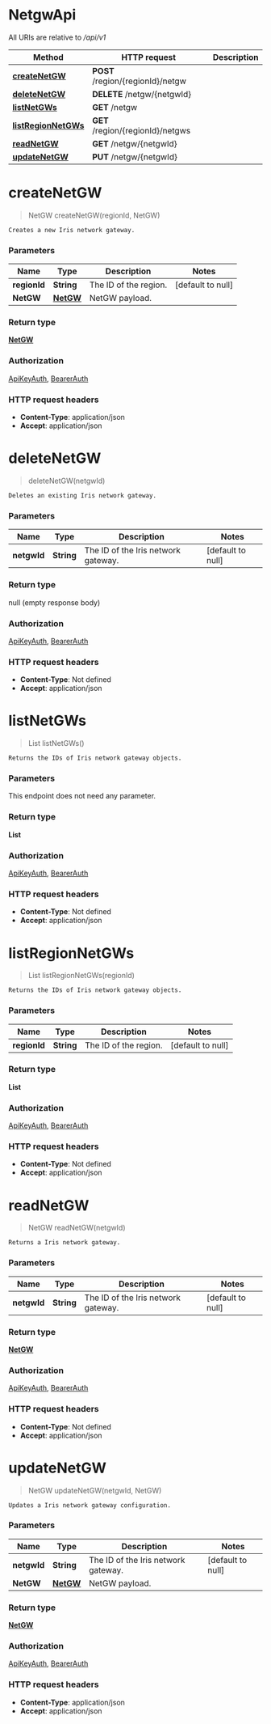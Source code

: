 # NetgwApi

All URIs are relative to */api/v1*

| Method | HTTP request | Description |
|------------- | ------------- | -------------|
| [**createNetGW**](NetgwApi.md#createNetGW) | **POST** /region/{regionId}/netgw |  |
| [**deleteNetGW**](NetgwApi.md#deleteNetGW) | **DELETE** /netgw/{netgwId} |  |
| [**listNetGWs**](NetgwApi.md#listNetGWs) | **GET** /netgw |  |
| [**listRegionNetGWs**](NetgwApi.md#listRegionNetGWs) | **GET** /region/{regionId}/netgws |  |
| [**readNetGW**](NetgwApi.md#readNetGW) | **GET** /netgw/{netgwId} |  |
| [**updateNetGW**](NetgwApi.md#updateNetGW) | **PUT** /netgw/{netgwId} |  |


<a name="createNetGW"></a>
# **createNetGW**
> NetGW createNetGW(regionId, NetGW)



    Creates a new Iris network gateway.

### Parameters

|Name | Type | Description  | Notes |
|------------- | ------------- | ------------- | -------------|
| **regionId** | **String**| The ID of the region. | [default to null] |
| **NetGW** | [**NetGW**](../Models/NetGW.md)| NetGW payload. | |

### Return type

[**NetGW**](../Models/NetGW.md)

### Authorization

[ApiKeyAuth](../README.md#ApiKeyAuth), [BearerAuth](../README.md#BearerAuth)

### HTTP request headers

- **Content-Type**: application/json
- **Accept**: application/json

<a name="deleteNetGW"></a>
# **deleteNetGW**
> deleteNetGW(netgwId)



    Deletes an existing Iris network gateway.

### Parameters

|Name | Type | Description  | Notes |
|------------- | ------------- | ------------- | -------------|
| **netgwId** | **String**| The ID of the Iris network gateway. | [default to null] |

### Return type

null (empty response body)

### Authorization

[ApiKeyAuth](../README.md#ApiKeyAuth), [BearerAuth](../README.md#BearerAuth)

### HTTP request headers

- **Content-Type**: Not defined
- **Accept**: application/json

<a name="listNetGWs"></a>
# **listNetGWs**
> List listNetGWs()



    Returns the IDs of Iris network gateway objects.

### Parameters
This endpoint does not need any parameter.

### Return type

**List**

### Authorization

[ApiKeyAuth](../README.md#ApiKeyAuth), [BearerAuth](../README.md#BearerAuth)

### HTTP request headers

- **Content-Type**: Not defined
- **Accept**: application/json

<a name="listRegionNetGWs"></a>
# **listRegionNetGWs**
> List listRegionNetGWs(regionId)



    Returns the IDs of Iris network gateway objects.

### Parameters

|Name | Type | Description  | Notes |
|------------- | ------------- | ------------- | -------------|
| **regionId** | **String**| The ID of the region. | [default to null] |

### Return type

**List**

### Authorization

[ApiKeyAuth](../README.md#ApiKeyAuth), [BearerAuth](../README.md#BearerAuth)

### HTTP request headers

- **Content-Type**: Not defined
- **Accept**: application/json

<a name="readNetGW"></a>
# **readNetGW**
> NetGW readNetGW(netgwId)



    Returns a Iris network gateway.

### Parameters

|Name | Type | Description  | Notes |
|------------- | ------------- | ------------- | -------------|
| **netgwId** | **String**| The ID of the Iris network gateway. | [default to null] |

### Return type

[**NetGW**](../Models/NetGW.md)

### Authorization

[ApiKeyAuth](../README.md#ApiKeyAuth), [BearerAuth](../README.md#BearerAuth)

### HTTP request headers

- **Content-Type**: Not defined
- **Accept**: application/json

<a name="updateNetGW"></a>
# **updateNetGW**
> NetGW updateNetGW(netgwId, NetGW)



    Updates a Iris network gateway configuration.

### Parameters

|Name | Type | Description  | Notes |
|------------- | ------------- | ------------- | -------------|
| **netgwId** | **String**| The ID of the Iris network gateway. | [default to null] |
| **NetGW** | [**NetGW**](../Models/NetGW.md)| NetGW payload. | |

### Return type

[**NetGW**](../Models/NetGW.md)

### Authorization

[ApiKeyAuth](../README.md#ApiKeyAuth), [BearerAuth](../README.md#BearerAuth)

### HTTP request headers

- **Content-Type**: application/json
- **Accept**: application/json

